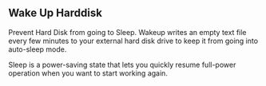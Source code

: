 ## Wake Up Harddisk

Prevent Hard Disk from going to Sleep. Wakeup writes an empty text file every few minutes
to your external hard disk drive to keep it from going into auto-sleep mode.

Sleep is a power-saving state that lets you quickly resume full-power operation when you want to start working again.
